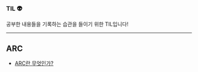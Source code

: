 ### <b> TIL 👽</b>  

공부한 내용들을 기록하는 습관을 들이기 위한 TIL입니다!

<hr>

## <b> ARC </b>
- [ARC란 무엇인가?](https://github.com/uuuunseo/TIL/blob/main/Interviewquestions/ARC/ARC%EB%9E%80%20%EB%AC%B4%EC%97%87%EC%9D%B8%EA%B0%80%3F.md) 